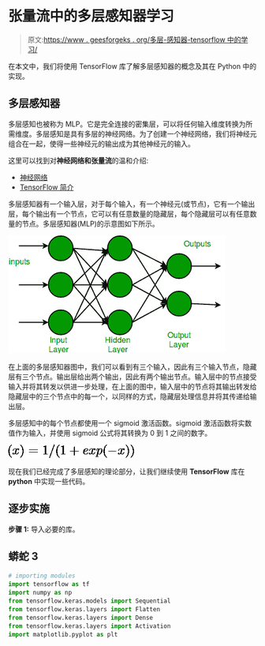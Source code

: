 # 张量流中的多层感知器学习

> 原文:[https://www . geesforgeks . org/多层-感知器-tensorflow 中的学习/](https://www.geeksforgeeks.org/multi-layer-perceptron-learning-in-tensorflow/)

在本文中，我们将使用 TensorFlow 库了解多层感知器的概念及其在 Python 中的实现。

## 多层感知器

多层感知也被称为 MLP。它是完全连接的密集层，可以将任何输入维度转换为所需维度。多层感知是具有多层的神经网络。为了创建一个神经网络，我们将神经元组合在一起，使得一些神经元的输出成为其他神经元的输入。

这里可以找到对**神经网络和张量流**的温和介绍:

*   [神经网络](https://www.geeksforgeeks.org/neural-networks-a-beginners-guide/)
*   [TensorFlow 简介](https://www.geeksforgeeks.org/introduction-to-tensorflow/)

多层感知器有一个输入层，对于每个输入，有一个神经元(或节点)，它有一个输出层，每个输出有一个节点，它可以有任意数量的隐藏层，每个隐藏层可以有任意数量的节点。多层感知器(MLP)的示意图如下所示。

![](img/aeadd3bcac59a4cd5a7814955a6f4bfb.png)

在上面的多层感知器图中，我们可以看到有三个输入，因此有三个输入节点，隐藏层有三个节点。输出层给出两个输出，因此有两个输出节点。输入层中的节点接受输入并将其转发以供进一步处理，在上面的图中，输入层中的节点将其输出转发给隐藏层中的三个节点中的每一个，以同样的方式，隐藏层处理信息并将其传递给输出层。

多层感知中的每个节点都使用一个 sigmoid 激活函数。sigmoid 激活函数将实数值作为输入，并使用 sigmoid 公式将其转换为 0 到 1 之间的数字。

![α(x) = 1/( 1 + exp(-x))](img/1619c1c1cf29dfa379cd7e89fde9d221.png "Rendered by QuickLaTeX.com")

现在我们已经完成了多层感知的理论部分，让我们继续使用 **TensorFlow** 库在 **python** 中实现一些代码。

## 逐步实施

**步骤 1:** 导入必要的库。

## 蟒蛇 3

```py
# importing modules
import tensorflow as tf
import numpy as np
from tensorflow.keras.models import Sequential
from tensorflow.keras.layers import Flatten
from tensorflow.keras.layers import Dense
from tensorflow.keras.layers import Activation
import matplotlib.pyplot as plt
```